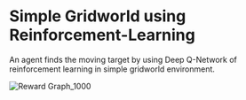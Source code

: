 # Simple Gridworld using Reinforcement-Learning

An agent finds the moving target by using Deep Q-Network of reinforcement learning in simple gridworld environment.

![Reward Graph_1000](https://user-images.githubusercontent.com/51056070/123474496-de7b0f80-d61b-11eb-8751-ae7de2ac5e8d.png)

